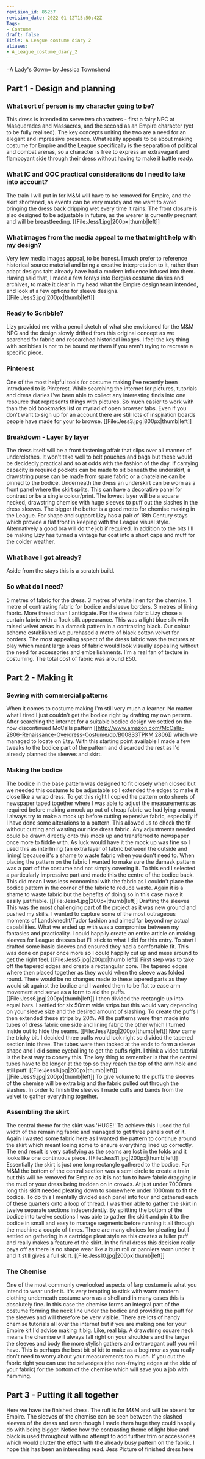 ```yaml
---
revision_id: 85237
revision_date: 2022-01-12T15:50:42Z
Tags:
- Costume
draft: false
Title: A League costume diary 2
aliases:
- A_League_costume_diary_2
---
```

=A Lady's Gown=
by Jessica Townshend
## Part 1 - Design and planning
### What sort of person is my character going to be?
This dress is intended to serve two characters - first a fairy NPC at Masquerades and Massacres, and the second as an Empire character (yet to be fully realised). The key concepts uniting the two are a need for an elegant and impressive presence. What really appeals to be about making costume for Empire and the League specifically is the separation of political and combat arenas, so a character is free to express an extravagant and flamboyant side through their dress without having to make it battle ready.
### What IC and OOC practical considerations do I need to take into account?
The train I will put in for M&M will have to be removed for Empire, and the skirt shortened, as events can be very muddy and we want to avoid bringing the dress back dripping wet every time it rains. The front closure is also designed to be adjustable in future, as the wearer is currently pregnant and will be breastfeeding. 
[[File:Jess1.jpg|200px|thumb|left]]
### What images from the media appeal to me that might help with my design?
Very few media images appeal, to be honest. I much prefer to reference historical source material and bring a creative interpretation to it, rather than adapt designs taht already have had a modern influence infused into them. Having said that,  I made a few forays into Borgias costume diaries and archives, to make it clear in my head what the Empire design team intended, and look at a few options for sleeve designs. 
[[File:Jess2.jpg|200px|thumb|left]]
### Ready to Scribble?
Lizy provided me with a pencil sketch of what she envisioned for the M&M NPC and the design slowly drifted from this original concept as we searched for fabric and researched historical images. I feel the key thing with scribbles is not to be bound my them if you aren't trying to recreate a specific piece.
### Pinterest
One of the most helpful tools for costume making I've recently been introduced to is Pinterest. While searching the internet for pictures, tutorials and dress diaries I've been able to collect any interesting finds into one resource that represents things with pictures. So much easier to work with than the old bookmarks list or myriad of open browser tabs. Even if you don't want to sign up for an account there are still lots of inspiration boards people have made for your to browse. 
[[File:Jess3.jpg|800px|thumb|left]]
### Breakdown - Layer by layer
The dress itself will be a front fastening affair that slips over all manner of underclothes. It won't take well to belt pouches and bags but these would be decidedly practical and so at odds with the fashion of the day. If carrying capacity is required pockets can be made to sit beneath the underskirt, a drawstring purse can be made from spare fabric or a chatelaine can be pinned to the bodice.
Underneath the dress an underskirt can be worn as a front panel where the skirt splits. This can have a decorative panel for contrast or be a single colour/print.
The lowest layer will be a square necked, drawstring chemise with huge sleeves to puff out the slashes in the dress sleeves. The bigger the better is a good motto for chemise making in the League.
For shape and support Lizy has a pair of 18th Century stays which provide a flat front in keeping with the League visual style. Alternatively a good bra will do the job if required.
In addition to the bits I'll be making Lizy has turned a vintage fur coat into a short cape and muff for the colder weather.
### What have I got already?
Aside from the stays this is a scratch build.
### So what do I need?
5 metres of fabric for the dress. 3 metres of white linen for the chemise. 1 metre of contrasting fabric for bodice and sleeve borders. 3 metres of lining fabric. More thread than I anticipate.
For the dress fabric Lizy chose a curtain fabric with a flock silk appearance. This was a light blue silk with raised velvet areas in a damask pattern in a contrasting black. Our colour scheme established we purchased a metre of black cotton velvet for borders. The most appealing aspect of the dress fabric was the textures at play which meant large areas of fabric would look visually appealing without the need for accessories and embellishments. I'm a real fan of texture in costuming.
The total cost of fabric was around £50.
## Part 2 - Making it
### Sewing with commercial patterns
When it comes to costume making I'm still very much a learner. No matter what I tired I just couldn't get the bodice right by drafting my own pattern. After searching the internet for a suitable bodice design we settled on the now discontinued McCalls pattern [[http://www.amazon.com/McCalls-2806-Renaissance-Overdress-Costume/dp/B008S3TPKM 2806]] which we managed to locate on Etsy. With this starting point available I made a few tweaks to the bodice part of the pattern and discarded the rest as I'd already planned the sleeves and skirt.
### Making the bodice
The bodice in the base pattern was designed to fit closely when closed but we needed this costume to be adjustable so I extended the edges to make it close like a wrap dress. To get this right I copied the pattern onto sheets of newspaper taped together where I was able to adjust the measurements as required before making a mock up out of cheap fabric we had lying around.
I always try to make a mock up before cutting expensive fabric, especially if I have done some alterations to a pattern. This allowed us to check the fit without cutting and wasting our nice dress fabric. Any adjustments needed could be drawn directly onto this mock up and transferred to newspaper once more to fiddle with. As luck would have it the mock up was fine so I used this as interlining (an extra layer of fabric between the outside and lining) because it's a shame to waste fabric when you don't need to.
When placing the pattern on the fabric I wanted to make sure the damask pattern was a part of the costume and not simply covering it. To this end I selected a particularly impressive part and made this the centre of the bodice back. This did mean I was less economical with the fabric as I couldn't place the bodice pattern in the corner of the fabric to reduce waste. Again it is a shame to waste fabric but the benefits of doing so in this case make it easily justifiable.
[[File:Jess4.jpg|200px|thumb|left]]
Drafting the sleeves
This was the most challenging part of the project as it was new ground and pushed my skills. I wanted to capture some of the most outrageous moments of Landsknecht/Tudor fashion and aimed far beyond my actual capabilities. What we ended up with was a compromise between my fantasies and practicality. I could happily create an entire article on making sleeves for League dresses but I'll stick to what I did for this entry.
To start I drafted some basic sleeves and ensured they had a comfortable fit. This was done on paper once more so I could happily cut up and mess around to get the right feel. 
[[File:Jess5.jpg|200px|thumb|left]]
First step was to take off the tapered edges and create a rectangular core. The tapered edges where then placed together as they would when the sleeve was folded round. There would be no changes made to these tapered parts as they would sit against the bodice and I wanted them to be flat to ease arm movement and serve as a form to aid the puffs.
[[File:Jess6.jpg|200px|thumb|left]]
I then divided the rectangle up into equal bars. I settled for six 50mm wide strips but this would vary depending on your sleeve size and the desired amount of slashing. To create the puffs I then extended these strips by 20%. All the patterns were then made into tubes of dress fabric one side and lining fabric the other which I turned inside out to hide the seams.
[[File:Jess7.jpg|200px|thumb|left]]
Now came the tricky bit. I decided three puffs would look right so divided the tapered section into three. The tubes were then tacked at the ends to form a sleeve shape and I did some eyeballing to get the puffs right. I think a video tutorial is the best way to convey this. The key thing to remember is that the central tubes have to be longer at the top so they reach the top of the arm hole and still puff.
[[File:Jess8.jpg|200px|thumb|left]]
[[File:Jess9.jpg|200px|thumb|left]]
To give volume to the puffs the sleeves of the chemise will be extra big and the fabric pulled out through the slashes. In order to finish the sleeves I made cuffs and bands from the velvet to gather everything together.
### Assembling the skirt
The central theme for the skirt was 'HUGE!' To achieve this I used the full width of the remaining fabric and managed to get three panels out of it. Again I wasted some fabric here as I wanted the pattern to continue around the skirt which meant losing some to ensure everything lined up correctly. The end result is very satisfying as the seams are lost in the folds and it looks like one continuous piece.
[[File:Jess11.jpg|200px|thumb|left]]
Essentially the skirt is just one long rectangle gathered to the bodice. For M&M the bottom of the central section was a semi circle to create a train but this will be removed for Empire as it is not fun to have fabric dragging in the mud or your dress being trodden on in crowds. 
At just under 7000mm long this skirt needed pleating down to somewhere under 1000mm to fit the bodice. To do this I mentally divided each panel into four and gathered each of these quarters onto a loop of thread. I was then able to gather the skirt in twelve separate sections independently. By splitting the bottom of the bodice into twelve sections I was able to gather the skirt and pin it to the bodice in small and easy to manage segments before running it all through the machine a couple of times. 
There are many choices for pleating but I settled on gathering in a cartridge pleat style as this creates a fuller puff and really makes a feature of the skirt. In the final dress this decision really pays off as there is no shape wear like a bum roll or panniers worn under it and it still gives a full skirt.
[[File:Jess10.jpg|200px|thumb|left]]
### The Chemise
One of the most commonly overlooked aspects of larp costume is what you intend to wear under it. It's very tempting to stick with warm modern clothing underneath costume worn as a shell and in many cases this is absolutely fine. In this case the chemise forms an integral part of the costume forming the neck line under the bodice and providing the puff for the sleeves and will therefore be very visible. 
There are lots of handy chemise tutorials all over the internet but if you are making one for your Empire kit I'd advise making it big. Like, real big. A drawstring square neck means the chemise will always fall right on your shoulders and the larger the sleeves and body the more stylish gathers and extravagant puff you will have. This is perhaps the best bit of kit to make as a beginner as you really don't need to worry about your measurements too much. If you cut the fabric right you can use the selvedges (the non-fraying edges at the side of your fabric) for the bottom of the chemise which will save you a job with hemming.
## Part 3 - Putting it all together
Here we have the finished dress. The ruff is for M&M and will be absent for Empire. The sleeves of the chemise can be seen between the slashed sleeves of the dress and even though I made them huge they could happily do with being bigger. Notice how the contrasting theme of light blue and black is used throughout with no attempt to add further trim or accessories which would clutter the effect with the already busy pattern on the fabric.
I hope this has been an interesting read.
Jess
Picture of finished dress here